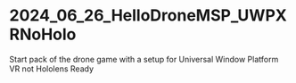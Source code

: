 # 2024_06_26_HelloDroneMSP_UWPXRNoHolo
Start pack of the drone game with a setup for Universal Window Platform VR not Hololens Ready
